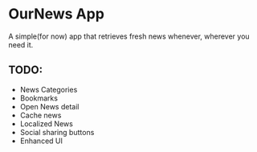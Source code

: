# OurNews App
A simple(for now) app that retrieves fresh news whenever, wherever you need it.

## TODO:
* News Categories
* Bookmarks
* Open News detail
* Cache news
* Localized News
* Social sharing buttons
* Enhanced UI
